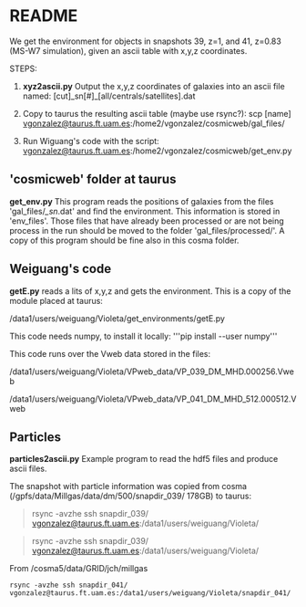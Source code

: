 # README #

We get the environment for objects in snapshots 39, z=1, and 41, z=0.83 (MS-W7 simulation), given an ascii table with x,y,z coordinates.

STEPS:

1. **xyz2ascii.py** Output the x,y,z coordinates of galaxies into an ascii file named: [cut]\_sn[#]\_[all/centrals/satellites].dat 

2. Copy to taurus the resulting ascii table (maybe use rsync?):
   scp [name] vgonzalez@taurus.ft.uam.es:/home2/vgonzalez/cosmicweb/gal_files/

3. Run Wiguang's code with the script:
   vgonzalez@taurus.ft.uam.es:/home2/vgonzalez/cosmicweb/get_env.py

## 'cosmicweb' folder at taurus ##

**get_env.py** This program reads the positions of galaxies from the files 'gal_files/*_sn*.dat' and find the environment. This information is stored in 'env_files'. Those files that have already been processed or are not being process in the run should be moved to the folder 'gal_files/processed/'. A copy of this program should be fine also in this cosma folder.


## Weiguang's code  ##

**getE.py** reads a lits of x,y,z and gets the environment. This is a copy of the module placed at taurus:

/data1/users/weiguang/Violeta/get_environments/getE.py

This code needs numpy, to install it locally:
'''pip install --user numpy'''

This code runs over the Vweb data stored in the files:

/data1/users/weiguang/Violeta/VPweb_data/VP_039_DM_MHD.000256.Vweb

/data1/users/weiguang/Violeta/VPweb_data/VP_041_DM_MHD_512.000512.Vweb

## Particles ##

**particles2ascii.py** Example program to read the hdf5 files and produce ascii files.

The snapshot with particle information was copied from cosma (/gpfs/data/Millgas/data/dm/500/snapdir_039/ 178GB) to taurus:

> rsync -avzhe ssh snapdir_039/ vgonzalez@taurus.ft.uam.es:/data1/users/weiguang/Violeta/

> rsync -avzhe ssh snapdir_039/ vgonzalez@taurus.ft.uam.es:/data1/users/weiguang/Violeta/

From /cosma5/data/GRID/jch/millgas

    rsync -avzhe ssh snapdir_041/ vgonzalez@taurus.ft.uam.es:/data1/users/weiguang/Violeta/snapdir_041/

